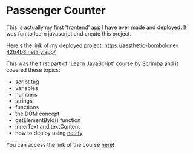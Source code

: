 # Passenger Counter

This is actually my first 'frontend' app I have ever made and deployed. It was fun to learn javascript and create this project.

Here's the link of my deployed project: https://aesthetic-bombolone-42b4b8.netlify.app/

This was the first part of 'Learn JavaScript' course by Scrimba and it covered these topics:
- script tag
- variables
- numbers
- strings
- functions
- the DOM concept
- getElementById() function
- innerText and textContent
- how to deploy using [netlify](https://www.netlify.com/)

You can access the link of the course [here](https://scrimba.com/learn-javascript-c0v)!
